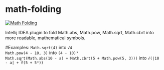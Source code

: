 # math-folding

[![Math Folding](https://img.shields.io/badge/JB%20Repository-Math%20Folding-brightgreen.svg?style=flat)](https://plugins.jetbrains.com/plugin/9293-math-folding "JetBrains Repo: Math Folding Plugin")

Intellij IDEA plugin to fold Math.abs, Math.pow, Math.sqrt, Math.cbrt into more readable, mathematical symbols.

#Examples:
  <code>Math.sqrt(4)</code> into <code>√4</code><br/>
  <code>Math.pow(4 - 10, 3)</code> into <code>(4 - 10)³</code><br/>
  <code>Math.sqrt(Math.abs(10 - a) + Math.cbrt(5 + Math.pow(5, 3)))</code> into  <code>√(|10 - a| + ∛(5 + 5³))</code><br/>
